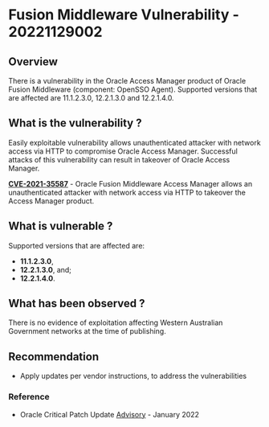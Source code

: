 # Fusion Middleware Vulnerability - 20221129002

## Overview

There is a vulnerability in the Oracle Access Manager product of Oracle Fusion Middleware (component: OpenSSO Agent). Supported versions that are affected are 11.1.2.3.0, 12.2.1.3.0 and 12.2.1.4.0.

## What is the vulnerability ?

Easily exploitable vulnerability allows unauthenticated attacker with network access via HTTP to compromise Oracle Access Manager. Successful attacks of this vulnerability can result in takeover of Oracle Access Manager.

**[CVE-2021-35587](https://nvd.nist.gov/vuln/detail/CVE-2021-35587)** - Oracle Fusion Middleware Access Manager allows an unauthenticated attacker with network access via HTTP to takeover the Access Manager product.

## What is vulnerable ?

Supported versions that are affected are:

- **11.1.2.3.0**,
- **12.2.1.3.0**, and;
- **12.2.1.4.0**.

## What has been observed ?

There is no evidence of exploitation affecting Western Australian Government networks at the time of publishing.

## Recommendation

- Apply updates per vendor instructions, to address the vulnerabilities

### Reference

- Oracle Critical Patch Update [Advisory](https://www.oracle.com/security-alerts/cpujan2022.html#AppendixFMW) - January 2022
